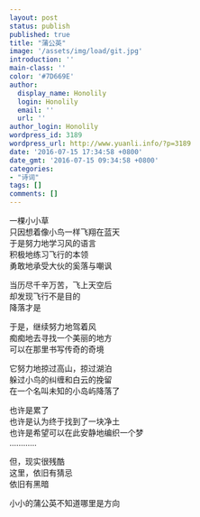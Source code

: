 ```yaml
---
layout: post
status: publish
published: true
title: "蒲公英"
image: '/assets/img/load/git.jpg'
introduction: ''
main-class: ''
color: '#7D669E'
author:
  display_name: Honolily
  login: Honolily
  email: ''
  url: ''
author_login: Honolily
wordpress_id: 3189
wordpress_url: http://www.yuanli.info/?p=3189
date: '2016-07-15 17:34:58 +0800'
date_gmt: '2016-07-15 09:34:58 +0800'
categories:
- "诗词"
tags: []
comments: []
---
```

<p>一棵小小草<br />
只因想着像小鸟一样飞翔在蓝天<br />
于是努力地学习风的语言<br />
积极地练习飞行的本领<br />
勇敢地承受大伙的奚落与嘲讽</p>
<p>当历尽千辛万苦，飞上天空后<br />
却发现飞行不是目的<br />
降落才是</p>
<p>于是，继续努力地驾着风<br />
痴痴地去寻找一个美丽的地方<br />
可以在那里书写传奇的奇境</p>
<p>它努力地掠过高山，掠过湖泊<br />
躲过小鸟的纠缠和白云的挽留<br />
在一个名叫未知的小岛屿降落了</p>
<p>也许是累了<br />
也许是认为终于找到了一块净土<br />
也许是希望可以在此安静地编织一个梦<br />
............</p>
<p>但，现实很残酷<br />
这里，依旧有猜忌<br />
依旧有黑暗</p>
<p>小小的蒲公英不知道哪里是方向</p>
